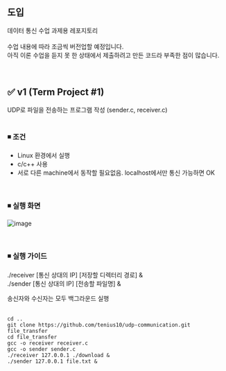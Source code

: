 ## 도입
데이터 통신 수업 과제용 레포지토리<br/><br/>
수업 내용에 따라 조금씩 버전업할 예정입니다.<br/>
아직 이론 수업을 듣지 못 한 상태에서 제출하려고 만든 코드라 부족한 점이 많습니다.
<br/>
<br/>
<br/>

## ✅ v1 (Term Project #1)
UDP로 파일을 전송하는 프로그램 작성 (sender.c, receiver.c)
<br/>
<br/>

### ◾ 조건
- Linux 환경에서 실행
- c/c++ 사용
- 서로 다른 machine에서 동작할 필요없음. localhost에서만 통신 가능하면 OK
<br/>


### ◾ 실행 화면
![image](https://github.com/tenius10/udp-communication/assets/108507183/03a8bac2-5d44-44b7-85f8-92f8829be2aa)

<br/>

### ◾ 실행 가이드

./receiver [통신 상대의 IP] [저장할 디렉터리 경로] & <br/>
./sender [통신 상대의 IP] [전송할 파일명] & <br/>

송신자와 수신자는 모두 백그라운드 실행<br/>
<br/>

```
cd ..
git clone https://github.com/tenius10/udp-communication.git file_transfer
cd file_transfer
gcc -o receiver receiver.c
gcc -o sender sender.c
./receiver 127.0.0.1 ./download &
./sender 127.0.0.1 file.txt &
```

